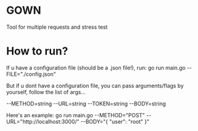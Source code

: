 # GOWN
Tool for multiple requests and stress test

# How to run?

If u have a configuration file (should be a .json file!), run: go run main.go --FILE="./config.json"

But if u dont have a configuration file, you can pass arguments/flags by yourself, follow the list of args...

--METHOD=string
--URL=string
--TOKEN=string
--BODY=string

Here's an example: go run main.go --METHOD="POST" --URL="http://localhost:3000/" --BODY="{ "user": "root" }"
